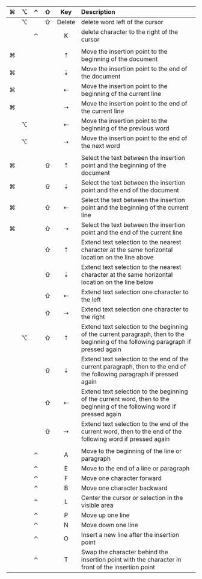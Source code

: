 | ⌘   | ⌥   | ⌃   | ⇧   | Key    | Description   |
| :-: | :-: | :-: | :-: | :-:    | :--           |
|     | ⌥   |     | ⇧   | Delete | delete word left of the cursor |
|     |     | ⌃   |     | K      | delete character to the right of the cursor |
|     |     |     |     |        | |
| ⌘   |     |     |     | ⇡      | Move the insertion point to the beginning of the document |
| ⌘   |     |     |     | ⇣      | Move the insertion point to the end of the document |
| ⌘   |     |     |     | ⇠      | Move the insertion point to the beginning of the current line |
| ⌘   |     |     |     | ⇢      | Move the insertion point to the end of the current line |
|     | ⌥   |     |     | ⇠      | Move the insertion point to the beginning of the previous word |
|     | ⌥   |     |     | ⇢      | Move the insertion point to the end of the next word |
|     |     |     |     |        | |
| ⌘   |     |     | ⇧   | ⇡      | Select the text between the insertion point and the beginning of the document |
| ⌘   |     |     | ⇧   | ⇣      | Select the text between the insertion point and the end of the document |
| ⌘   |     |     | ⇧   | ⇠      | Select the text between the insertion point and the beginning of the current line |
| ⌘   |     |     | ⇧   | ⇢      | Select the text between the insertion point and the end of the current line |
|     |     |     | ⇧   | ⇡      | Extend text selection to the nearest character at the same horizontal location on the line above |
|     |     |     | ⇧   | ⇣      | Extend text selection to the nearest character at the same horizontal location on the line below |
|     |     |     | ⇧   | ⇠      | Extend text selection one character to the left |
|     |     |     | ⇧   | ⇢      | Extend text selection one character to the right |
|     | ⌥   |     | ⇧   | ⇡      | Extend text selection to the beginning of the current paragraph, then to the beginning of the following paragraph if pressed again |
|     |     |     | ⇧   | ⇣      | Extend text selection to the end of the current paragraph, then to the end of the following paragraph if pressed again |
|     |     |     | ⇧   | ⇠      | Extend text selection to the beginning of the current word, then to the beginning of the following word if pressed again |
|     |     |     | ⇧   | ⇢      | Extend text selection to the end of the current word, then to the end of the following word if pressed again |
|     |     |     |     |        | |
|     |     | ⌃   |     | A      | Move to the beginning of the line or paragraph |
|     |     | ⌃   |     | E      | Move to the end of a line or paragraph |
|     |     | ⌃   |     | F      | Move one character forward |
|     |     | ⌃   |     | B      | Move one character backward |
|     |     | ⌃   |     | L      | Center the cursor or selection in the visible area |
|     |     | ⌃   |     | P      | Move up one line |
|     |     | ⌃   |     | N      | Move down one line |
|     |     | ⌃   |     | O      | Insert a new line after the insertion point |
|     |     | ⌃   |     | T      | Swap the character behind the insertion point with the character in front of the insertion point |
